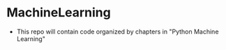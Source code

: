 # MachineLearning

* This repo will contain code organized by chapters in "Python Machine Learning"
